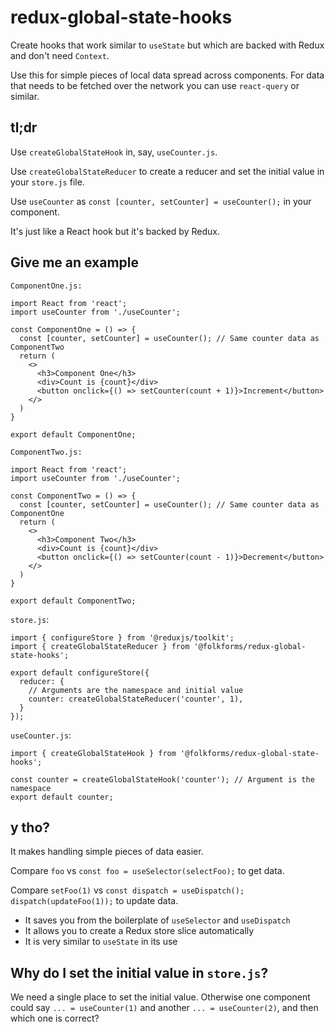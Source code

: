 # redux-global-state-hooks

Create hooks that work similar to `useState` but which are backed with Redux and don't need `Context`.

Use this for simple pieces of local data spread across components. For data that needs to be fetched over the network you can use `react-query` or similar.

## tl;dr

Use `createGlobalStateHook` in, say, `useCounter.js`.

Use `createGlobalStateReducer` to create a reducer and set the initial value in your `store.js` file.

Use `useCounter` as `const [counter, setCounter] = useCounter();` in your component.

It's just like a React hook but it's backed by Redux.

## Give me an example

`ComponentOne.js:`

```
import React from 'react';
import useCounter from './useCounter';

const ComponentOne = () => {
  const [counter, setCounter] = useCounter(); // Same counter data as ComponentTwo
  return (
    <>
      <h3>Component One</h3>
      <div>Count is {count}</div>
      <button onclick={() => setCounter(count + 1)}>Increment</button>
    </>
  )
}

export default ComponentOne;
```

`ComponentTwo.js:`

```
import React from 'react';
import useCounter from './useCounter';

const ComponentTwo = () => {
  const [counter, setCounter] = useCounter(); // Same counter data as ComponentOne
  return (
    <>
      <h3>Component Two</h3>
      <div>Count is {count}</div>
      <button onclick={() => setCounter(count - 1)}>Decrement</button>
    </>
  )
}

export default ComponentTwo;
```

`store.js`:

```
import { configureStore } from '@reduxjs/toolkit';
import { createGlobalStateReducer } from '@folkforms/redux-global-state-hooks';

export default configureStore({
  reducer: {
    // Arguments are the namespace and initial value
    counter: createGlobalStateReducer('counter', 1),
  }
});
```

`useCounter.js`:

```
import { createGlobalStateHook } from '@folkforms/redux-global-state-hooks';

const counter = createGlobalStateHook('counter'); // Argument is the namespace
export default counter;
```

## y tho?

It makes handling simple pieces of data easier.

Compare `foo` vs `const foo = useSelector(selectFoo);` to get data.

Compare `setFoo(1)` vs `const dispatch = useDispatch(); dispatch(updateFoo(1));` to update data.

- It saves you from the boilerplate of `useSelector` and `useDispatch`
- It allows you to create a Redux store slice automatically
- It is very similar to `useState` in its use

## Why do I set the initial value in `store.js`?

We need a single place to set the initial value. Otherwise one component could say `... = useCounter(1)` and another `... = useCounter(2)`, and then which one is correct?
